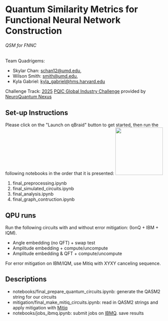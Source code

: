 # Quantum Similarity Metrics for Functional Neural Network Construction

###### QSM for FNNC
Team Quadrigems:
* Skylar Chan: [schan12@umd.edu](schan12@umd.edu),
* Wilson Smith: [smith@umd.edu](smith@umd.edu),
* Kyla Gabriel: [kyla_gabriel@hms.harvard.edu](kyla_gabriel@hms.harvard.edu)

Challenge Track: [2025](https://web.archive.org/web/20250622115932/https://www.pqic.org/challenge) [PQIC Global Industry Challenge](https://www.pqic.org/challenge) provided by [NeuroQuantum Nexus](https://web.archive.org/web/20250622115008/https://gcell.umd.edu/)


## Set-up Instructions
Please click on the "Launch on qBraid" button to get started, then run the following notebooks in the order that it is presented:
[<img src="https://qbraid-static.s3.amazonaws.com/logos/Launch_on_qBraid_white.png" width="150">](https://account.qbraid.com?gitHubUrl=https://github.com/0mWh/pqic-gic-quadrigems.git)
1. final_preprocessing.ipynb
2. final_simulated_circuits.ipynb
3. final_analysis.ipynb
4. final_graph_contruction.ipynb


## QPU runs
Run the following circuits with and without error mitigation: (IonQ + IBM + IQM).

- Angle embedding (no QFT) + swap test
- Amplitude embedding + compute/uncompute
- Amplitude embedding & QFT + compute/uncompute

For error mitigation on IBM/IQM, use Mitiq with XYXY canceling sequence.


## Descriptions
- notebooks/final_prepare_quantum_circuits.ipynb: generate the QASM2 string for our circuits
- mitigation/final_make_mitiq_circuits.ipynb: read in QASM2 strings and apply mitigation with [Mitiq](https://github.com/unitaryfoundation/mitiq)
- notebooks/jobs_ibmq.ipynb: submit jobs on [IBMQ](https://quantum.ibm.com/). save results